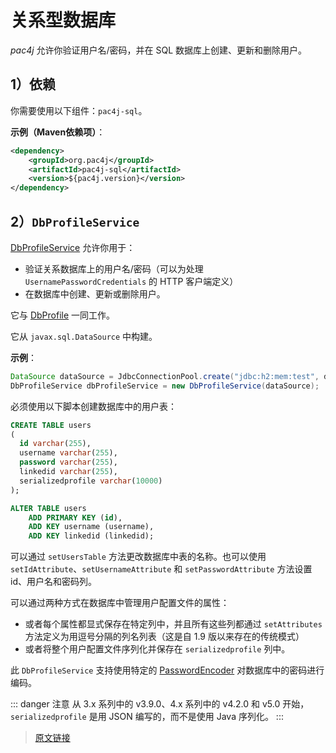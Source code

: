 # 关系型数据库

*pac4j* 允许你验证用户名/密码，并在 SQL 数据库上创建、更新和删除用户。

## 1）依赖

你需要使用以下组件：`pac4j-sql`。

**示例（Maven依赖项）**：

```xml
<dependency>
    <groupId>org.pac4j</groupId>
    <artifactId>pac4j-sql</artifactId>
    <version>${pac4j.version}</version>
</dependency>
```

## 2）`DbProfileService`

[DbProfileService](https://github.com/pac4j/pac4j/blob/master/pac4j-sql/src/main/java/org/pac4j/sql/profile/service/DbProfileService.java) 允许你用于：

- 验证关系数据库上的用户名/密码（可以为处理 `UsernamePasswordCredentials` 的 HTTP 客户端定义）
- 在数据库中创建、更新或删除用户。

它与 [DbProfile](https://github.com/pac4j/pac4j/blob/master/pac4j-sql/src/main/java/org/pac4j/sql/profile/DbProfile.java) 一同工作。

它从 `javax.sql.DataSource` 中构建。

**示例**：

```java
DataSource dataSource = JdbcConnectionPool.create("jdbc:h2:mem:test", dbuser, dbpwd);
DbProfileService dbProfileService = new DbProfileService(dataSource);
```

必须使用以下脚本创建数据库中的用户表：

```sql
CREATE TABLE users
(
  id varchar(255),
  username varchar(255),
  password varchar(255),
  linkedid varchar(255),
  serializedprofile varchar(10000)
);

ALTER TABLE users
	ADD PRIMARY KEY (id),
	ADD KEY username (username),
	ADD KEY linkedid (linkedid);
```

可以通过 `setUsersTable` 方法更改数据库中表的名称。也可以使用 `setIdAttribute`、`setUsernameAttribute` 和 `setPasswordAttribute` 方法设置 id、用户名和密码列。

可以通过两种方式在数据库中管理用户配置文件的属性：

- 或者每个属性都显式保存在特定列中，并且所有这些列都通过 `setAttributes` 方法定义为用逗号分隔的列名列表（这是自 1.9 版以来存在的传统模式）
- 或者将整个用户配置文件序列化并保存在 `serializedprofile` 列中。

此 `DbProfileService` 支持使用特定的 [PasswordEncoder](/authenticators.html#_2-PasswordEncoder) 对数据库中的密码进行编码。

::: danger 注意
从 3.x 系列中的 v3.9.0、4.x 系列中的 v4.2.0 和 v5.0 开始，`serializedprofile` 是用 JSON 编写的，而不是使用 Java 序列化。
:::

> [原文链接](https://www.pac4j.org/4.5.x/docs/authenticators/sql.html)

